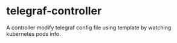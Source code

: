# telegraf-controller
A controller modify telegraf config file using template by watching kubernetes pods info.
